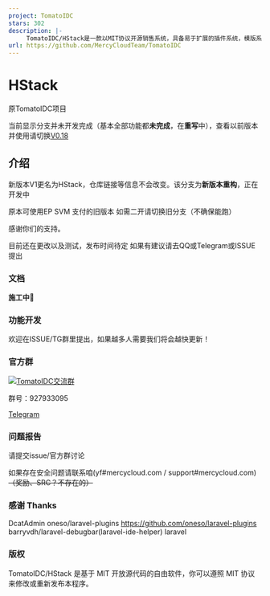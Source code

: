 ```yaml
---
project: TomatoIDC
stars: 302
description: |-
     TomatoIDC/HStack是一款以MIT协议开源销售系统，具备易于扩展的插件系统，模版系统，使用强大的Laravel框架进行驱动，能帮助你轻松的扩展业务。
url: https://github.com/MercyCloudTeam/TomatoIDC
---
```


# HStack

原TomatoIDC项目

当前显示分支并未开发完成（基本全部功能都**未完成**，在**重写**中），查看以前版本并使用请切换[V0.18](https://github.com/MercyCloudTeam/TomatoIDC/tree/V0.1.8)

## 介绍

新版本V1更名为HStack，仓库链接等信息不会改变。该分支为**新版本重构**，正在开发中

原本可使用EP SVM 支付的旧版本 如需二开请切换旧分支（不确保能跑）

感谢你们的支持。

目前还在更改以及测试，发布时间待定
如果有建议请去QQ或Telegram或ISSUE提出



### 文档

**施工中🚧**


### 功能开发

欢迎在ISSUE/TG群里提出，如果越多人需要我们将会越快更新！



### 官方群

<a target="_blank" href="//shang.qq.com/wpa/qunwpa?idkey=5bcf211d7faaafa83e0253d93be8d3813acebafcb24d4eb013d1e3ae9b015383"><img border="0" src="//pub.idqqimg.com/wpa/images/group.png" alt="TomatoIDC交流群" title="TomatoIDC交流群"></a>

群号：927933095

[Telegram](https://t.me/MercyCloudNetwork)



### 问题报告

请提交issue/官方群讨论

如果存在安全问题请联系咱(yf#mercycloud.com / support#mercycloud.com)~~（奖励、SRC？不存在的）~~


### 感谢 Thanks

DcatAdmin
oneso/laravel-plugins https://github.com/oneso/laravel-plugins
barryvdh/laravel-debugbar(laravel-ide-helper)
laravel

### 版权

TomatoIDC/HStack 是基于 MIT 开放源代码的自由软件，你可以遵照 MIT 协议来修改或重新发布本程序。


